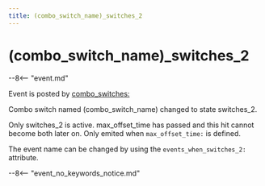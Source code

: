 ```yaml
---
title: (combo_switch_name)_switches_2
---
```


# (combo_switch_name)\_switches_2


--8<-- "event.md"

Event is posted by [combo_switches:](../config/combo_switches.md)

Combo switch named (combo_switch_name) changed to state switches_2.

Only switches_2 is active. max_offset_time has passed and this hit
cannot become both later on. Only emited when `max_offset_time:` is
defined.

The event name can be changed by using the `events_when_switches_2:`
attribute.

--8<-- "event_no_keywords_notice.md"


